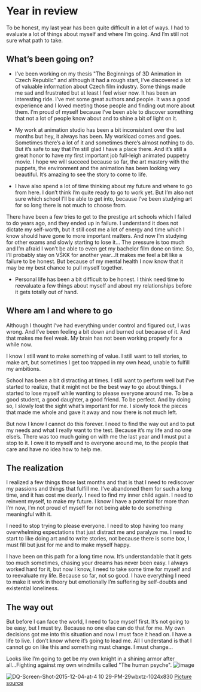 # Year in review 

To be honest, my last year has been quite difficult in a lot of ways. I had to evaluate a lot of things about myself and where I’m going. And I’m still not sure what path to take. 

## What’s been going on? 
- I’ve been working on my thesis "The Beginnings of 3D Animation in Czech Republic" and although it had a rough start, I’ve discovered a lot of valuable information about Czech film industry. Some things made me sad and frustrated but at least I feel wiser now. It has been an interesting ride. I’ve met some great authors and people. It was a good experience and I loved meeting those people and finding out more about them. I’m proud of myself because I’ve been able to discover something that not a lot of people know about and to shine a bit of light on it.
  
- My work at animation studio has been a bit inconsistent over the last months but hey, it always has been. My workload comes and goes. Sometimes there’s a lot of it and sometimes there’s almost nothing to do. But it’s safe to say that I’m still glad I have a place there. And it’s still a great honor to have my first important job full-leigh animated puppetry movie. I hope we will succeed because so far, the art mastery with the puppets, the environment and the animation has been looking very beautiful. It’s amazing to see the story to come to life.
  
- I have also spend a lot of time thinking about my future and where to go from here. I don’t think I’m quite ready to go to work yet. But I’m also not sure which school I’ll be able to get into, because I’ve been studying art for so long there is not much to choose from. 

There have been a few tries to get to the prestige art schools which I failed to do years ago, and they ended up in failure. I understand it does not dictate my self-worth, but it still cost me a lot of energy and time which I know should have gone to more important matters. And now I’m studying for other exams and slowly starting to lose it… The pressure is too much and I’m afraid I won’t be able to even get my bachelor film done on time. So, I’ll probably stay on VŠKK for another year...It makes me feel a bit like a failure to be honest. But because of my mental health I now know that it may be my best chance to pull myself together.

- Personal life has been a bit difficult to be honest. I think need time to reevaluate a few things about myself and about my relationships before it gets totally out of hand. 

## Where am I and where to go

Although I thought I’ve had everything under control and figured out, I was wrong. And I’ve been feeling a bit down and burned out because of it. And that makes me feel weak. My brain has not been working properly for a while now. 

I know I still want to make something of value. I still want to tell stories, to make art, but sometimes I get too trapped in my own head, unable to fulfill my ambitions. 

School has been a bit distracting at times. I still want to perform well but I’ve started to realize, that it might not be the best way to go about things. I started to lose myself while wanting to please everyone around me. To be a good student, a good daughter, a good friend. To be perfect. And by doing so, I slowly lost the sight what’s important for me. I slowly took the pieces that made me whole and gave it away and now there is not much left. 

But now I know I cannot do this forever. I need to find the way out and to put my needs and what I really want to the test. Because it’s my life and no one else’s. There was too much going on with me the last year and I must put a stop to it. I owe it to myself and to everyone around me, to the people that care and have no idea how to help me. 

## The realization 

I realized a few things those last months and that is that I need to rediscover my passions and things that fulfill me. I’ve abandoned them for such a long time, and it has cost me dearly. I need to find my inner child again. I need to reinvent myself, to make my future. I know I have a potential for more than I’m now, I’m not proud of myself for not being able to do something meaningful with it. 

I need to stop trying to please everyone. I need to stop having too many overwhelming expectations that just distract me and paralyze me. I need to start to like doing art and to write stories, not because there is some box, I must fill but just for me and to make myself happy. 

I have been on this path for a long time now. It’s understandable that it gets too much sometimes, chasing your dreams has never been easy. I always worked hard for it, but now I know, I need to take some time for myself and to reevaluate my life. Because so far, not so good. I have everything I need to make it work in theory but emotionally I’m suffering by self-doubts and existential loneliness. 

## The way out 

But before I can face the world, I need to face myself first. It’s not going to be easy, but I must try. Because no one else can do that for me. My own decisions got me into this situation and now I must face it head on. I have a life to live. I don’t know where it’s going to lead me. All I understand is that I cannot go on like this and something must change. I must change… 

Looks like I’m going to get be my own knight in a shining armor after all...Fighting against my own windmills called "The human psyche".
![image](https://github.com/NatNight99/english-for-designers/assets/129601977/6d23dfc3-5f22-46b5-bcf0-6e55edb10cab)


![DQ-Screen-Shot-2015-12-04-at-4 10 29-PM-29wbxtz-1024x830](https://github.com/NatNight99/english-for-designers/assets/129601977/0f0bfd71-36fa-4e7a-a9bf-66970c111f4b)
[Picture source](https://blogs.baylor.edu/artsandsciences/2015/12/11/on-don-quixote/)
